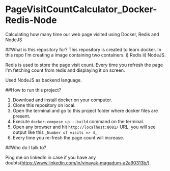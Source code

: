 # PageVisitCountCalculator_Docker-Redis-Node
Calculating how many time our web page visited using Docker, Redis and NodeJS

##What is this repository for?
This repository is created to learn docker. In this repo I'm creating a image containing two containers. i) Redis ii) NodeJS.

Redis is used to store the page visit count. Every time you refresh the page I'm fetching count from redis and displaying it on screen.

Used NodeJS as backend language.


##How to run this project?

1. Download and install docker on your computer.
2. Clone this repository on local.
3. Open the terminal and go to this project folder where docker files are present.
4. Execute `docker-compose up --build` command on the terminal.
5. Open any browser and hit `http://localhost:8081/` URL, you will see output like this `_Number of visits => 4_`
6. Every time you re-fresh the page count will increase. 


##Who do I talk to?

Ping me on linkedIn in case if you have any doubts(https://www.linkedin.com/in/vinayak-magadum-a2a90313b/).
